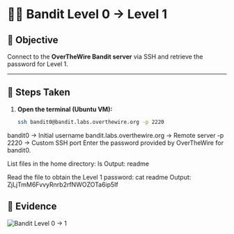 # 🏴‍☠️ Bandit Level 0 → Level 1

## 🎯 Objective
Connect to the **OverTheWire Bandit server** via SSH and retrieve the password for Level 1.

---

## 🔧 Steps Taken

1. **Open the terminal (Ubuntu VM):**
   ```bash
   ssh bandit0@bandit.labs.overthewire.org -p 2220
   
bandit0 → Initial username
bandit.labs.overthewire.org → Remote server
-p 2220 → Custom SSH port
Enter the password provided by OverTheWire for bandit0.

List files in the home directory:
ls
Output: readme

Read the file to obtain the Level 1 password:
cat readme
Output: ZjLjTmM6FvvyRnrb2rfNWOZOTa6ip5If

## 📸 Evidence
![Bandit Level 0 → 1](./wargames/bandit/level0-1.png)

